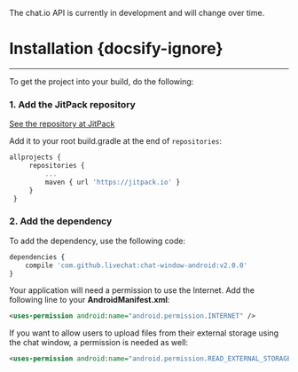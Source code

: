 <p class="docs-warning">The chat.io API is currently in development and will change over time.</p>

# Installation {docsify-ignore}
___

To get the project into your build, do the following:

### 1. Add the JitPack repository

[See the repository at JitPack](https://jitpack.io/#livechat/chat-window-android)

Add it to your root build.gradle at the end of ```repositories```:

```js
allprojects {
     repositories {
         ...
         maven { url 'https://jitpack.io' }
     }
 }
```

### 2. Add the dependency

To add the dependency, use the following code:

```js
dependencies {
    compile 'com.github.livechat:chat-window-android:v2.0.0'
}
```
<div class="clear"></div>

Your application will need a permission to use the Internet. Add the following line to your **AndroidManifest.xml**:

```xml
<uses-permission android:name="android.permission.INTERNET" />
```

<div class="clear"></div>

If you want to allow users to upload files from their external storage using the chat window, a permission is needed as well:

```xml
<uses-permission android:name="android.permission.READ_EXTERNAL_STORAGE" />
```
